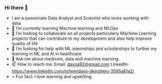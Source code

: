 ### Hi there 👋


- I am a passionate Data Analyst and Scientist who loves working with data.
- 🌱 I’m currently learning Machine learning and MLOps
- 👯 I’m looking to collaborate on all projects particularly Machine Learning projects that can contribute to my development and also help improve quality of life
- 🤔 I’m looking for help with ML internships and scholarships to further my learning in ML and AI in healthcare
- 💬 Ask me about medicine, data and machine learning.
- 📫 How to reach me: Email: dayoa92@gmail.com
                      LinkedIn: https://www.linkedin.com/in/temidayo-akindileni-3595a81a2/
- ⚡ Fun fact: I love learning and upskilling.
